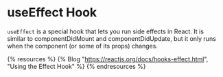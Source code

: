 # useEffect Hook

`useEffect` is a special hook that lets you run side effects in React. It is similar to componentDidMount and componentDidUpdate, but it only runs when the component (or some of its props) changes.

{% resources %}
  {% Blog "https://reactjs.org/docs/hooks-effect.html", "Using the Effect Hook" %}
{% endresources %}
